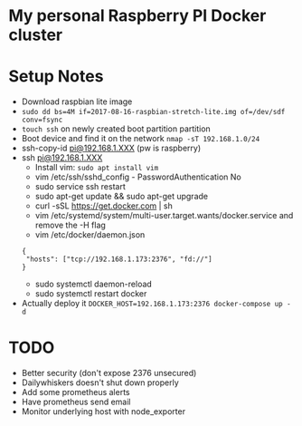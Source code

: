 My personal Raspberry PI Docker cluster
=======================================

# Setup Notes #

* Download raspbian lite image
* `sudo dd bs=4M if=2017-08-16-raspbian-stretch-lite.img of=/dev/sdf conv=fsync`
* `touch ssh` on newly created boot partition partition
* Boot device and find it on the network `nmap -sT 192.168.1.0/24`
* ssh-copy-id pi@192.168.1.XXX (pw is raspberry)
* ssh pi@192.168.1.XXX
  * Install vim: `sudo apt install vim`
  * vim /etc/ssh/sshd_config - PasswordAuthentication No
  * sudo service ssh restart
  * sudo apt-get update && sudo apt-get upgrade
  * curl -sSL https://get.docker.com | sh
  * vim /etc/systemd/system/multi-user.target.wants/docker.service and remove the -H flag
  * vim /etc/docker/daemon.json
  ```
  {
   "hosts": ["tcp://192.168.1.173:2376", "fd://"]
  }
  ```
  * sudo systemctl daemon-reload
  * sudo systemctl restart docker
* Actually deploy it `DOCKER_HOST=192.168.1.173:2376 docker-compose up -d`

# TODO #

* Better security (don't expose 2376 unsecured)
* Dailywhiskers doesn't shut down properly
* Add some prometheus alerts
* Have prometheus send email
* Monitor underlying host with node_exporter
